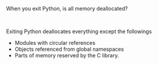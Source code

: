 When you exit Python, is all memory deallocated?



<br>

Exiting Python deallocates everything except the followings 



- Modules with circular references 
- Objects referenced from global namespaces 
- Parts of memory reserved by the C library.